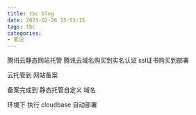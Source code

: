 ```yaml
---
title: tbc blog
date: 2021-02-26 15:53:15
tags: tbc
categories:
- 笔记
---
```


腾讯云静态网站托管
腾讯云域名购买到实名认证
ssl证书购买到部署

云托管到 网站备案 

备案完成到 静态托管自定义 域名

<!-- cloudbase framework deploy -e "your-env-id" -->
环境下 执行 cloudbase  自动部署
<!-- more -->